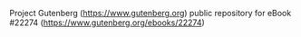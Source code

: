 Project Gutenberg (https://www.gutenberg.org) public repository for eBook #22274 (https://www.gutenberg.org/ebooks/22274)
